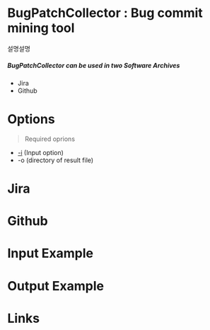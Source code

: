 # BugPatchCollector : Bug commit mining tool
설명설명
##### BugPatchCollector can be used in two Software Archives
* Jira
* Github
# Options
>Required oprions 
* [-i](https://github.com/HGUISEL/BugPatchCollector/issues/7) (Input option)
* -o (directory of result file)

# Jira


# Github


# Input Example

# Output Example

# Links
